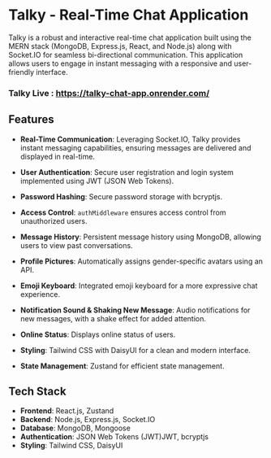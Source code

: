 # Talky - Real-Time Chat Application

Talky is a robust and interactive real-time chat application built using the MERN stack (MongoDB, Express.js, React, and Node.js) along with Socket.IO for seamless bi-directional communication. This application allows users to engage in instant messaging with a responsive and user-friendly interface.

### Talky Live : https://talky-chat-app.onrender.com/

## Features

- **Real-Time Communication**: Leveraging Socket.IO, Talky provides instant messaging capabilities, ensuring messages are delivered and displayed in real-time.
 
- **User Authentication**: Secure user registration and login system implemented using JWT (JSON Web Tokens).
  
- **Password Hashing**: Secure password storage with bcryptjs.
  
- **Access Control**: `authMiddleware` ensures access control from unauthorized users.

- **Message History**: Persistent message history using MongoDB, allowing users to view past conversations.
  
- **Profile Pictures**: Automatically assigns gender-specific avatars using an API.
  
- **Emoji Keyboard**: Integrated emoji keyboard for a more expressive chat experience.
  
- **Notification Sound & Shaking New Message**: Audio notifications for new messages, with a shake effect for added attention.
  
- **Online Status**: Displays online status of users.
  
- **Styling**: Tailwind CSS with DaisyUI for a clean and modern interface.
  
- **State Management**: Zustand for efficient state management.

## Tech Stack

- **Frontend**: React.js, Zustand   
- **Backend**: Node.js, Express.js, Socket.IO 
- **Database**: MongoDB, Mongoose
- **Authentication**: JSON Web Tokens (JWT)JWT, bcryptjs
- **Styling**: Tailwind CSS, DaisyUI


